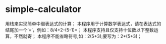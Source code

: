 # simple-calculator
用栈来实现简单中缀表达式的计算；
本程序用于计算数学表达式，请在表达式的结尾加一个‘=’，例如：8/4+2-(5-1)=；
本程序支持且仅支持十位数以下整数运算，不然就寄；
本程序不能省略符号,如：2(5+3);要写为：2*(5+3)；
